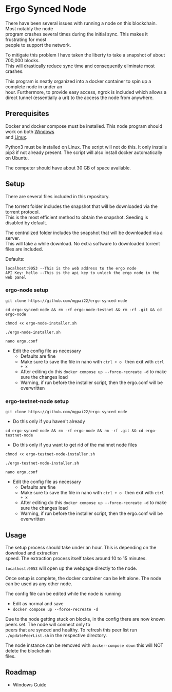 # Ergo Synced Node

There have been several issues with running a node on this blockchain. Most notably the node \
 program crashes several times during the initial sync. This makes it frustrating for most \
people to support the network.

 To mitigate this problem I have taken the liberty to take a snapshot of about 700,000 blocks. \
 This will drastically reduce sync time and consequently eliminate most crashes.

 This program is neatly organized into a docker container to spin up a complete node in under an \
 hour. Furthermore, to provide easy access, ngrok is included which allows a direct tunnel (essentially a url) to the
 access the node from anywhere.
## Prerequisites

Docker and docker compose must be installed. This node program should work on both [Windows](https://docs.docker.com/desktop/windows/install/) \
and [Linux](https://docs.docker.com/engine/install/).

Python3 must be installed on Linux. The script will not do this. It only installs pip3 if not already present.
The script will also install docker automatically on Ubuntu.

The computer should have about 30 GB of space available.
## Setup

There are several files included in this repository.

The torrent folder includes the snapshot that will be downloaded via the torrent protocol. \
This is the most efficient method to obtain the snapshot. Seeding is disabled by default.

The centralized folder includes the snapshot that will be downloaded via a server. \
This will take a while download. No extra software to downloaded torrent files are included.

Defaults:
```
localhost:9053 --This is the web address to the ergo node
API Key: hello --This is the api key to unlock the ergo node in the web panel
```
### ergo-node setup
```
git clone https://github.com/mgpai22/ergo-synced-node
```
```
cd ergo-synced-node && rm -rf ergo-node-testnet && rm -rf .git && cd ergo-node
```
```
chmod +x ergo-node-installer.sh
```
```
./ergo-node-installer.sh
```
```
nano ergo.conf
```
- Edit the config file as necessary
  - Defaults are fine
  - Make sure to save the file in nano with `ctrl + o ` then exit with `ctrl + x`
  - After editing do this `docker compose up --force-recreate -d` to make sure the changes load
  - Warning, if run before the installer script, then the ergo.conf will be overwritten

### ergo-testnet-node setup
```
git clone https://github.com/mgpai22/ergo-synced-node
```
- Do this only if you haven't already
```
cd ergo-synced-node && rm -rf ergo-node && rm -rf .git && cd ergo-testnet-node
```
- Do this only if you want to get rid of the mainnet node files

```
chmod +x ergo-testnet-node-installer.sh
```
```
./ergo-testnet-node-installer.sh
```
```
nano ergo.conf
```
- Edit the config file as necessary
  - Defaults are fine
  - Make sure to save the file in nano with `ctrl + o ` then exit with `ctrl + x`
  - After editing do this `docker compose up --force-recreate -d` to make sure the changes load
  - Warning, if run before the installer script, then the ergo.conf will be overwritten

## Usage

The setup process should take under an hour. This is depending on the download and extraction \
speed. The extraction process itself takes around 10 to 15 minutes.

`localhost:9053` will open up the webpage directly to the node.

Once setup is complete, the docker container can be left alone. The node can be used as any other node.

The config file can be edited while the node is running
- Edit as normal and save
- `docker compose up --force-recreate -d`

Due to the node getting stuck on blocks, in the config there are now known peers set. The node will connect only to \
peers that are synced and healthy. To refresh this peer list run `./updatePeerList.sh` in the respective directory. 

The node instance  can be removed with `docker-compose down` this will NOT delete the blockchain \
files.

## Roadmap
- Windows Guide
